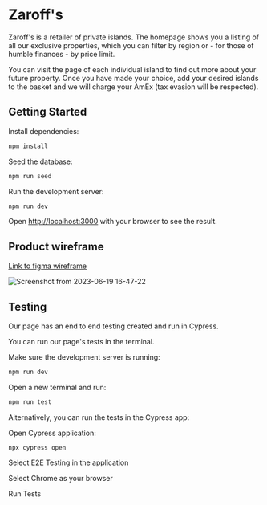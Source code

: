 # Zaroff's

Zaroff's is a retailer of private islands. The homepage shows you a listing of all our exclusive properties, which you can filter by region or - for those of humble finances - by price limit.

You can visit the page of each individual island to find out more about your future property. Once you have made your choice, add your desired islands to the basket and we will charge your AmEx (tax evasion will be respected).

## Getting Started

Install dependencies:

```bash
npm install
```

Seed the database:

```bash
npm run seed
```

Run the development server:

```bash
npm run dev
```

Open [http://localhost:3000](http://localhost:3000) with your browser to see the result.

## Product wireframe

[Link to figma wireframe](<https://www.figma.com/file/XcLkT9I3Yqj6CAoyaB9WmT/Wireframing-(Copy)?type=design&node-id=0%3A194&t=3elTfj6zNjGDX1xo-1>)

![Screenshot from 2023-06-19 16-47-22](https://github.com/fac27/Zaroff-s/assets/32879360/b378c6e6-cc35-40e4-be1e-83c4dc6b1f65)

## Testing

Our page has an end to end testing created and run in Cypress.

You can run our page's tests in the terminal.

Make sure the development server is running:

```bash
npm run dev
```

Open a new terminal and run:

```bash
npm run test
```

Alternatively, you can run the tests in the Cypress app:

Open Cypress application: 

```
npx cypress open
```

Select E2E Testing in the application

Select Chrome as your browser

Run Tests
